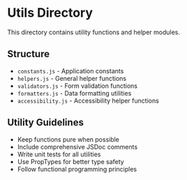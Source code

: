 # Utils Directory

This directory contains utility functions and helper modules.

## Structure

- `constants.js` - Application constants
- `helpers.js` - General helper functions
- `validators.js` - Form validation functions
- `formatters.js` - Data formatting utilities
- `accessibility.js` - Accessibility helper functions

## Utility Guidelines

- Keep functions pure when possible
- Include comprehensive JSDoc comments
- Write unit tests for all utilities
- Use PropTypes for better type safety
- Follow functional programming principles
